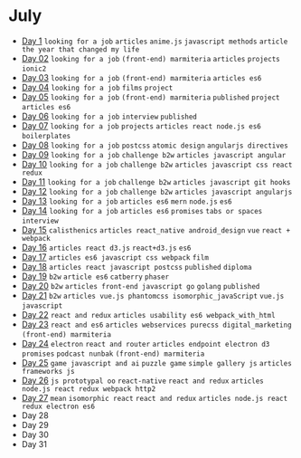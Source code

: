 # July

 - [Day 1](07-01-2016.md) `looking for a job` `articles` `anime.js` `javascript methods` `article the year that changed my life`
 - [Day 02](07-02-2016.md) `looking for a job` `(front-end) marmiteria` `articles` `projects` `ionic2`
 - [Day 03](07-03-2016.md) `looking for a job` `(front-end) marmiteria` `articles es6`
 - [Day 04](07-04-2016.md) `looking for a job` `films` `project`
 - [Day 05](07-05-2016.md) `looking for a job` `(front-end) marmiteria` `published` `project` `articles es6`
 - [Day 06](07-06-2016.md) `looking for a job` `interview` `published`
 - [Day 07](07-07-2016.md) `looking for a job` `projects` `articles react node.js es6` `boilerplates`
 - [Day 08](07-08-2016.md) `looking for a job` `postcss` `atomic design` `angularjs directives`
 - [Day 09](07-09-2016.md) `looking for a job` `challenge b2w` `articles javascript angular`
 - [Day 10](07-10-2016.md) `looking for a job` `challenge b2w` `articles javascript css react redux`
 - [Day 11](07-11-2016.md) `looking for a job` `challenge b2w` `articles javascript git hooks`
 - [Day 12](07-12-2016.md) `looking for a job` `challenge b2w` `articles javascript angularjs`
 - [Day 13](07-13-2016.md) `looking for a job` `articles es6` `mern` `node.js` `es6`
 - [Day 14](07-14-2016.md) `looking for a job` `articles es6` `promises` `tabs or spaces` `interview`
 - [Day 15](07-15-2016.md) `calisthenics` `articles react_native android_design` `vue` `react + webpack`
 - [Day 16](07-16-2016.md) `articles react d3.js` `react+d3.js` `es6`
 - [Day 17](07-17-2016.md) `articles es6 javascript css webpack` `film`
 - [Day 18](07-18-2016.md) `articles react javascript postcss` `published` `diploma`
 - [Day 19](07-19-2016.md) `b2w` `article es6` `catberry` `phaser`
 - [Day 20](07-20-2016.md) `b2w` `articles front-end javascript go` `golang` `published`
 - [Day 21](07-21-2016.md) `b2w` `articles vue.js phantomcss isomorphic_javaScript` `vue.js` `javascript`
 - [Day 22](07-22-2016.md) `react and redux` `articles usability es6 webpack_with_html`
 - [Day 23](07-23-2016.md) `react and es6` `articles webservices purecss digital_marketing` `(front-end) marmiteria`
 - [Day 24](07-24-2016.md) `electron` `react and router` `articles endpoint electron d3 promises` `podcast nunbak` `(front-end) marmiteria`
 - [Day 25](07-25-2016.md) `game javascript and ai` `puzzle game` `simple gallery js` `articles frameworks js`
 - [Day 26](07-26-2016.md) `js prototypal oo` `react-native` `react and redux` `articles node.js react redux webpack http2`
 - [Day 27](07-27-2016.md) `mean` `isomorphic react` `react and redux` `articles node.js react redux electron es6`
 - Day 28
 - Day 29
 - Day 30
 - Day 31
